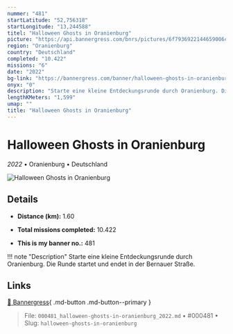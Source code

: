 ```yaml
---
nummer: "481"
startLatitude: "52,756318"
startLongitude: "13,244588"
titel: "Halloween Ghosts in Oranienburg"
picture: "https://api.bannergress.com/bnrs/pictures/6f7936922144659006c5595beabc4602"
region: "Oranienburg"
country: "Deutschland"
completed: "10.422"
missions: "6"
date: "2022"
bg-link: "https://bannergress.com/banner/halloween-ghosts-in-oranienburg-b9e6"
onyx: "0"
description: "Starte eine kleine Entdeckungsrunde durch Oranienburg. Die Runde startet und endet in der Bernauer Straße."
lengthKMeters: "1,599"
umap: ""
title: "Halloween Ghosts in Oranienburg"
---
```

# Halloween Ghosts in Oranienburg

*2022* • Oranienburg • Deutschland

![Halloween Ghosts in Oranienburg](https://api.bannergress.com/bnrs/pictures/6f7936922144659006c5595beabc4602)

## Details
- **Distance (km):** 1.60

- **Total missions completed:** 10.422
- **This is my banner no.:** 481


!!! note "Description"
    Starte eine kleine Entdeckungsrunde durch Oranienburg. Die Runde startet und endet in der Bernauer Straße.



## Links
[🔗 Bannergress](https://bannergress.com/banner/halloween-ghosts-in-oranienburg-b9e6){ .md-button .md-button--primary }



> File: `000481_halloween-ghosts-in-oranienburg_2022.md` • #000481 • Slug: `halloween-ghosts-in-oranienburg`
